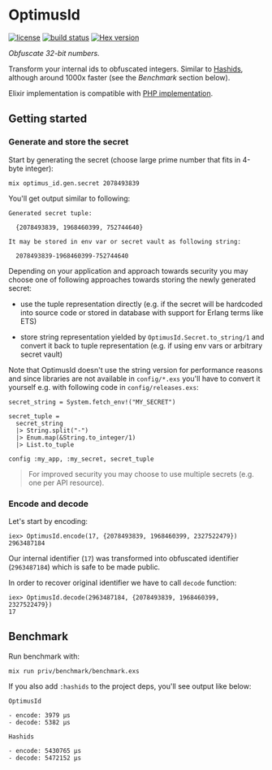 # OptimusId

[![license](https://img.shields.io/github/license/surgeventures/optimus_id.svg)](https://github.com/surgeventures/optimus_id/blob/master/LICENSE.md)
[![build status](https://img.shields.io/circleci/project/github/surgeventures/optimus_id/master.svg)](https://circleci.com/gh/surgeventures/surgeventures/optimus_id/tree/master)
[![Hex version](https://img.shields.io/hexpm/v/optimus_id.svg)](https://hex.pm/packages/optimus_id)

*Obfuscate 32-bit numbers.*

Transform your internal ids to obfuscated integers. Similar to [Hashids](https://hashids.org/),
although around 1000x faster (see the *Benchmark* section below).

Elixir implementation is compatible with [PHP
implementation](https://github.com/jenssegers/optimus).

## Getting started

### Generate and store the secret

Start by generating the secret (choose large prime number that fits in 4-byte integer):

```
mix optimus_id.gen.secret 2078493839
```

You'll get output similar to following:

```
Generated secret tuple:

  {2078493839, 1968460399, 752744640}

It may be stored in env var or secret vault as following string:

  2078493839-1968460399-752744640
```

Depending on your application and approach towards security you may choose one of following
approaches towards storing the newly generated secret:

- use the tuple representation directly (e.g. if the secret will be hardcoded into source code or
  stored in database with support for Erlang terms like ETS)

- store string representation yielded by `OptimusId.Secret.to_string/1` and convert it back to tuple
  representation (e.g. if using env vars or arbitrary secret vault)

Note that OptimusId doesn't use the string version for performance reasons and since libraries are
not available in `config/*.exs` you'll have to convert it yourself e.g. with following code in
`config/releases.exs`:

```
secret_string = System.fetch_env!("MY_SECRET")

secret_tuple =
  secret_string
  |> String.split("-")
  |> Enum.map(&String.to_integer/1)
  |> List.to_tuple

config :my_app, :my_secret, secret_tuple
```

> For improved security you may choose to use multiple secrets (e.g. one per API resource).

### Encode and decode

Let's start by encoding:

```
iex> OptimusId.encode(17, {2078493839, 1968460399, 2327522479})
2963487184
```

Our internal identifier (`17`) was transformed into obfuscated identifier (`2963487184`) which is
safe to be made public.

In order to recover original identifier we have to call `decode` function:

```
iex> OptimusId.decode(2963487184, {2078493839, 1968460399, 2327522479})
17
```

## Benchmark

Run benchmark with:

```
mix run priv/benchmark/benchmark.exs
```

If you also add `:hashids` to the project deps, you'll see output like below:

```
OptimusId

- encode: 3979 μs
- decode: 5382 μs

Hashids

- encode: 5430765 μs
- decode: 5472152 μs
```
